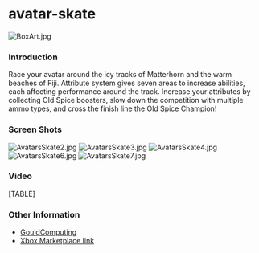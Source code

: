 # avatar-skate

![BoxArt.jpg](../.gitbook/assets/migrated\_media-BoxArt.jpg)

### Introduction

Race your avatar around the icy tracks of Matterhorn and the warm beaches of Fiji. Attribute system gives seven areas to increase abilities, each affecting performance around the track. Increase your attributes by collecting Old Spice boosters, slow down the competition with multiple ammo types, and cross the finish line the Old Spice Champion!

### Screen Shots

![AvatarsSkate2.jpg](../.gitbook/assets/migrated\_media-AvatarsSkate2.jpg) ![AvatarsSkate3.jpg](../.gitbook/assets/migrated\_media-AvatarsSkate3.jpg) ![AvatarsSkate4.jpg](../.gitbook/assets/migrated\_media-AvatarsSkate4.jpg) ![AvatarsSkate6.jpg](../.gitbook/assets/migrated\_media-AvatarsSkate6.jpg) ![AvatarsSkate7.jpg](../.gitbook/assets/migrated\_media-AvatarsSkate7.jpg)

### Video

\[TABLE]

### Other Information

* [GouldComputing](http://www.gouldcomputing.us)
* [Xbox Marketplace link](http://marketplace.xbox.com/en-US/games/offers/00000001-0000-4000-8000-00005855052a)
